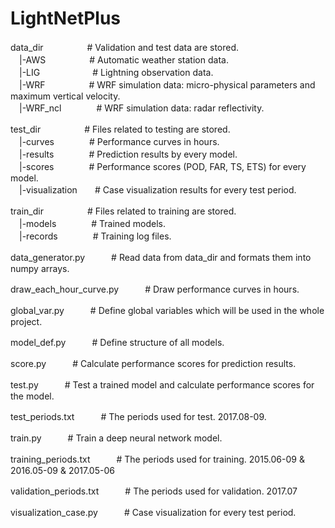 
# LightNetPlus

data_dir　　　　　\# Validation and test data are stored. <br>
　|-AWS　　　　　\# Automatic weather station data. <br>
　|-LIG　　　　　　\# Lightning observation data. <br>
　|-WRF　　　　　\# WRF simulation data: micro-physical parameters and maximum vertical velocity. <br>
　|-WRF_ncl　　　　\# WRF simulation data: radar reflectivity. <br>

test_dir　　　　　\# Files related to testing are stored. <br>
　|-curves　　　　\# Performance curves in hours. <br>
　|-results　　　　\# Prediction results by every model. <br>
　|-scores　　　　\# Performance scores (POD, FAR, TS, ETS) for every model. <br>
　|-visualization　　\# Case visualization results for every test period. <br>

train_dir　　　　　\# Files related to training are stored. <br>
　|-models　　　　\# Trained models. <br>
　|-records　　　　\# Training log files. <br>

data_generator.py　　　\# Read data from data_dir and formats them into numpy arrays.

draw_each_hour_curve.py　　　\# Draw performance curves in hours.

global_var.py　　　\# Define global variables which will be used in the whole project.

model_def.py　　　\# Define structure of all models.

score.py　　　\# Calculate performance scores for prediction results.

test.py　　　\# Test a trained model and calculate performance scores for the model.

test_periods.txt　　　\# The periods used for test. 2017.08-09.

train.py　　　\# Train a deep neural network model.

training_periods.txt　　　\# The periods used for training. 2015.06-09 & 2016.05-09 & 2017.05-06

validation_periods.txt　　　\# The periods used for validation. 2017.07

visualization_case.py　　　\# Case visualization for every test period.

